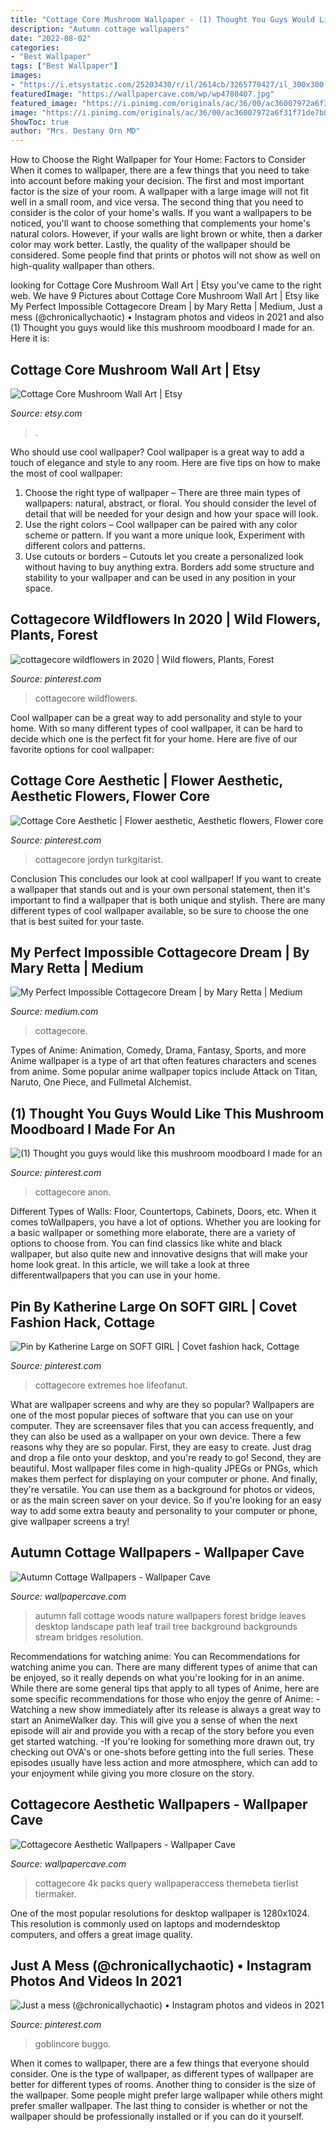 ```yaml
---
title: "Cottage Core Mushroom Wallpaper - (1) Thought You Guys Would Like This Mushroom Moodboard I Made For An"
description: "Autumn cottage wallpapers"
date: "2022-08-02"
categories:
- "Best Wallpaper"
tags: ["Best Wallpaper"]
images:
- "https://i.etsystatic.com/25203430/r/il/2614cb/3265779427/il_300x300.3265779427_dvee.jpg"
featuredImage: "https://wallpapercave.com/wp/wp4780407.jpg"
featured_image: "https://i.pinimg.com/originals/ac/36/00/ac36007972a6f31f71de7b8bf6f12ca8.png"
image: "https://i.pinimg.com/originals/ac/36/00/ac36007972a6f31f71de7b8bf6f12ca8.png"
ShowToc: true
author: "Mrs. Destany Orn MD"
---
```



How to Choose the Right Wallpaper for Your Home: Factors to Consider
When it comes to wallpaper, there are a few things that you need to take into account before making your decision. The first and most important factor is the size of your room. A wallpaper with a large image will not fit well in a small room, and vice versa. 
The second thing that you need to consider is the color of your home's walls. If you want a wallpapers to be noticed, you'll want to choose something that complements your home's natural colors. However, if your walls are light brown or white, then a darker color may work better. 
Lastly, the quality of the wallpaper should be considered. Some people find that prints or photos will not show as well on high-quality wallpaper than others.

	

		
looking for Cottage Core Mushroom Wall Art | Etsy you've came to the right web. We have 9 Pictures about Cottage Core Mushroom Wall Art | Etsy like My Perfect Impossible Cottagecore Dream | by Mary Retta | Medium, Just a mess (@chronicallychaotic) • Instagram photos and videos in 2021 and also (1) Thought you guys would like this mushroom moodboard I made for an. Here it is:
		
    
## Cottage Core Mushroom Wall Art | Etsy

<img loading=lazy src="https://i.etsystatic.com/25203430/r/il/2614cb/3265779427/il_300x300.3265779427_dvee.jpg" onerror="this.onerror=null;this.src='https://tse2.mm.bing.net/th?id=OIP.kxLVsY8IMDQ4d_ReFyslAwAAAA&amp;pid=15.1';" alt="Cottage Core Mushroom Wall Art | Etsy">

_Source: etsy.com_

>. 

	

Who should use cool wallpaper?
Cool wallpaper is a great way to add a touch of elegance and style to any room. Here are five tips on how to make the most of cool wallpaper: 
1) Choose the right type of wallpaper – There are three main types of wallpapers: natural, abstract, or floral. You should consider the level of detail that will be needed for your design and how your space will look. 
2) Use the right colors – Cool wallpaper can be paired with any color scheme or pattern. If you want a more unique look, Experiment with different colors and patterns. 
3) Use cutouts or borders – Cutouts let you create a personalized look without having to buy anything extra. Borders add some structure and stability to your wallpaper and can be used in any position in your space.

    
## Cottagecore Wildflowers In 2020 | Wild Flowers, Plants, Forest

<img loading=lazy src="https://i.pinimg.com/736x/bb/09/9d/bb099d8e45fa82a5c68d1e118b1ec601.jpg" onerror="this.onerror=null;this.src='https://tse4.mm.bing.net/th?id=OIP.P2Nuqs2DCAG_ksfy7Obo1wHaJQ&amp;pid=15.1';" alt="cottagecore wildflowers in 2020 | Wild flowers, Plants, Forest">

_Source: pinterest.com_

>cottagecore wildflowers. 

	

Cool wallpaper can be a great way to add personality and style to your home. With so many different types of cool wallpaper, it can be hard to decide which one is the perfect fit for your home. Here are five of our favorite options for cool wallpaper: 

    
## Cottage Core Aesthetic | Flower Aesthetic, Aesthetic Flowers, Flower Core

<img loading=lazy src="https://i.pinimg.com/736x/dc/b9/b2/dcb9b277cec910f791f6c93a6fa2bd9b.jpg" onerror="this.onerror=null;this.src='https://tse1.mm.bing.net/th?id=OIP.38QerJpGtciVXbCF_yIDHwHaHa&amp;pid=15.1';" alt="Cottage Core Aesthetic | Flower aesthetic, Aesthetic flowers, Flower core">

_Source: pinterest.com_

>cottagecore jordyn turkgitarist. 

	

Conclusion
This concludes our look at cool wallpaper! If you want to create a wallpaper that stands out and is your own personal statement, then it's important to find a wallpaper that is both unique and stylish. There are many different types of cool wallpaper available, so be sure to choose the one that is best suited for your taste.

    
## My Perfect Impossible Cottagecore Dream | By Mary Retta | Medium

<img loading=lazy src="https://miro.medium.com/max/1024/1*_Wyjl2T4kufUpH6j6EtcKg.jpeg" onerror="this.onerror=null;this.src='https://tse4.mm.bing.net/th?id=OIP.Fcsg_sZCV_BT1nx3VV1wrAHaFj&amp;pid=15.1';" alt="My Perfect Impossible Cottagecore Dream | by Mary Retta | Medium">

_Source: medium.com_

>cottagecore. 

	

Types of Anime: Animation, Comedy, Drama, Fantasy, Sports, and more
Anime wallpaper is a type of art that often features characters and scenes from anime. Some popular anime wallpaper topics include Attack on Titan, Naruto, One Piece, and Fullmetal Alchemist.

    
## (1) Thought You Guys Would Like This Mushroom Moodboard I Made For An

<img loading=lazy src="https://i.pinimg.com/originals/ac/36/00/ac36007972a6f31f71de7b8bf6f12ca8.png" onerror="this.onerror=null;this.src='https://tse1.mm.bing.net/th?id=OIP.UtTQyTwv_d-axDCD9DE-GQHaHa&amp;pid=15.1';" alt="(1) Thought you guys would like this mushroom moodboard I made for an">

_Source: pinterest.com_

>cottagecore anon. 

	

Different Types of Walls: Floor, Countertops, Cabinets, Doors, etc.
When it comes toWallpapers, you have a lot of options. Whether you are looking for a basic wallpaper or something more elaborate, there are a variety of options to choose from. You can find classics like white and black wallpaper, but also quite new and innovative designs that will make your home look great. In this article, we will take a look at three differentwallpapers that you can use in your home.

    
## Pin By Katherine Large On SOFT GIRL | Covet Fashion Hack, Cottage

<img loading=lazy src="https://i.pinimg.com/736x/79/e3/ce/79e3cef08250c8be1b02950066e16784.jpg" onerror="this.onerror=null;this.src='https://tse2.mm.bing.net/th?id=OIP.ecrVgyUAnXX4JQWPCbUUXwHaKh&amp;pid=15.1';" alt="Pin by Katherine Large on SOFT GIRL | Covet fashion hack, Cottage">

_Source: pinterest.com_

>cottagecore extremes hoe lifeofanut. 

	

What are wallpaper screens and why are they so popular?
Wallpapers are one of the most popular pieces of software that you can use on your computer. They are screensaver files that you can access frequently, and they can also be used as a wallpaper on your own device. There a few reasons why they are so popular. First, they are easy to create. Just drag and drop a file onto your desktop, and you're ready to go! Second, they are beautiful. Most wallpaper files come in high-quality JPEGs or PNGs, which makes them perfect for displaying on your computer or phone. And finally, they're versatile. You can use them as a background for photos or videos, or as the main screen saver on your device. So if you're looking for an easy way to add some extra beauty and personality to your computer or phone, give wallpaper screens a try!

    
## Autumn Cottage Wallpapers - Wallpaper Cave

<img loading=lazy src="https://wallpapercave.com/wp/wp4780407.jpg" onerror="this.onerror=null;this.src='https://tse1.mm.bing.net/th?id=OIP.nidU8aP6sFE6BFMC1oICYwHaEK&amp;pid=15.1';" alt="Autumn Cottage Wallpapers - Wallpaper Cave">

_Source: wallpapercave.com_

>autumn fall cottage woods nature wallpapers forest bridge leaves desktop landscape path leaf trail tree background backgrounds stream bridges resolution. 

	

Recommendations for watching anime: You can
Recommendations for watching anime you can. There are many different types of anime that can be enjoyed, so it really depends on what you're looking for in an anime. While there are some general tips that apply to all types of Anime, here are some specific recommendations for those who enjoy the genre of Anime: 
-Watching a new show immediately after its release is always a great way to start an AnimeWalker day. This will give you a sense of when the next episode will air and provide you with a recap of the story before you even get started watching. 
-If you're looking for something more drawn out, try checking out OVA's or one-shots before getting into the full series. These episodes usually have less action and more atmosphere, which can add to your enjoyment while giving you more closure on the story.

    
## Cottagecore Aesthetic Wallpapers - Wallpaper Cave

<img loading=lazy src="https://wallpapercave.com/wp/wp6835856.png" onerror="this.onerror=null;this.src='https://tse4.mm.bing.net/th?id=OIP.lTHxj1FjT0YtynpP0V-n7AHaEK&amp;pid=15.1';" alt="Cottagecore Aesthetic Wallpapers - Wallpaper Cave">

_Source: wallpapercave.com_

>cottagecore 4k packs query wallpaperaccess themebeta tierlist tiermaker. 

	

One of the most popular resolutions for desktop wallpaper is 1280x1024. This resolution is commonly used on laptops and moderndesktop computers, and offers a great image quality.

    
## Just A Mess (@chronicallychaotic) • Instagram Photos And Videos In 2021

<img loading=lazy src="https://i.pinimg.com/736x/43/4d/51/434d5132f0b9dc14162a7c4af6c709e7.jpg" onerror="this.onerror=null;this.src='https://tse2.mm.bing.net/th?id=OIP.WiGJWC8nXfJsbQ8t1hLGUQHaHa&amp;pid=15.1';" alt="Just a mess (@chronicallychaotic) • Instagram photos and videos in 2021">

_Source: pinterest.com_

>goblincore buggo. 

	

When it comes to wallpaper, there are a few things that everyone should consider. One is the type of wallpaper, as different types of wallpaper are better for different types of rooms. Another thing to consider is the size of the wallpaper. Some people might prefer large wallpaper while others might prefer smaller wallpaper. The last thing to consider is whether or not the wallpaper should be professionally installed or if you can do it yourself.

